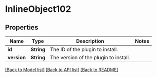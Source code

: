 # InlineObject102

## Properties

Name | Type | Description | Notes
------------ | ------------- | ------------- | -------------
**id** | **String** | The ID of the plugin to install. | 
**version** | **String** | The version of the plugin to install. | 

[[Back to Model list]](../README.md#documentation-for-models) [[Back to API list]](../README.md#documentation-for-api-endpoints) [[Back to README]](../README.md)


